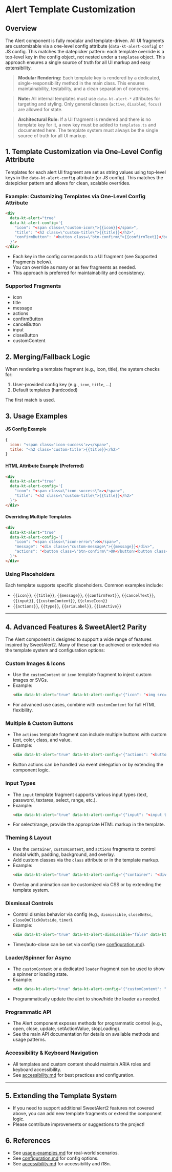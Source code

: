 # Alert Template Customization

## Overview
The Alert component is fully modular and template-driven. All UI fragments are customizable via a one-level config attribute (`data-kt-alert-config`) or JS config. This matches the datepicker pattern: each template override is a top-level key in the config object, not nested under a `templates` object. This approach ensures a single source of truth for all UI markup and easy extensibility.

> **Modular Rendering:** Each template key is rendered by a dedicated, single-responsibility method in the main class. This ensures maintainability, testability, and a clean separation of concerns.

> **Note:** All internal templates must use `data-kt-alert-*` attributes for targeting and styling. Only general classes (`active`, `disabled`, `focus`) are allowed for state.

> **Architectural Rule:** If a UI fragment is rendered and there is no template key for it, a new key must be added to `templates.ts` and documented here. The template system must always be the single source of truth for all UI markup.

## 1. Template Customization via One-Level Config Attribute

Templates for each alert UI fragment are set as string values using top-level keys in the `data-kt-alert-config` attribute (or JS config). This matches the datepicker pattern and allows for clean, scalable overrides.

### Example: Customizing Templates via One-Level Config Attribute
```html
<div
  data-kt-alert="true"
  data-kt-alert-config='{
    "icon": "<span class=\"custom-icon\">{{icon}}</span>",
    "title": "<h2 class=\"custom-title\">{{title}}</h2>",
    "confirmButton": "<button class=\"btn-confirm\">{{confirmText}}</button>"
  }'>
</div>
```

- Each key in the config corresponds to a UI fragment (see Supported Fragments below).
- You can override as many or as few fragments as needed.
- This approach is preferred for maintainability and consistency.

### Supported Fragments
- icon
- title
- message
- actions
- confirmButton
- cancelButton
- input
- closeButton
- customContent

## 2. Merging/Fallback Logic

When rendering a template fragment (e.g., icon, title), the system checks for:
1. User-provided config key (e.g., `icon`, `title`, ...)
2. Default templates (hardcoded)

The first match is used.

## 3. Usage Examples

#### JS Config Example
```js
{
  icon: "<span class='icon-success'>✔️</span>",
  title: "<h2 class='custom-title'>{{title}}</h2>"
}
```

#### HTML Attribute Example (Preferred)
```html
<div
  data-kt-alert="true"
  data-kt-alert-config='{
    "icon": "<span class=\"icon-success\">✔️</span>",
    "title": "<h2 class=\"custom-title\">{{title}}</h2>"
  }'>
</div>
```

#### Overriding Multiple Templates
```html
<div
  data-kt-alert="true"
  data-kt-alert-config='{
    "icon": "<span class=\"icon-error\">❌</span>",
    "message": "<div class=\"custom-message\">{{message}}</div>",
    "actions": "<button class=\"btn-confirm\">OK</button><button class=\"btn-cancel\">Cancel</button>"
  }'>
</div>
```

### Using Placeholders
Each template supports specific placeholders. Common examples include:
- `{{icon}}`, `{{title}}`, `{{message}}`, `{{confirmText}}`, `{{cancelText}}`, `{{input}}`, `{{customContent}}`, `{{closeIcon}}`
- `{{actions}}`, `{{type}}`, `{{ariaLabel}}`, `{{isActive}}`

---

## 4. Advanced Features & SweetAlert2 Parity

The Alert component is designed to support a wide range of features inspired by SweetAlert2. Many of these can be achieved or extended via the template system and configuration options:

### Custom Images & Icons
- Use the `customContent` or `icon` template fragment to inject custom images or SVGs.
- Example:
  ```html
  <div data-kt-alert="true" data-kt-alert-config='{"icon": "<img src=\"/success.png\" alt=\"Success\" />"}'></div>
  ```
- For advanced use cases, combine with `customContent` for full HTML flexibility.

### Multiple & Custom Buttons
- The `actions` template fragment can include multiple buttons with custom text, color, class, and value.
- Example:
  ```html
  <div data-kt-alert="true" data-kt-alert-config='{"actions": "<button class=\"btn-confirm\">OK</button><button class=\"btn-secondary\">More Info</button>"}'></div>
  ```
- Button actions can be handled via event delegation or by extending the component logic.

### Input Types
- The `input` template fragment supports various input types (text, password, textarea, select, range, etc.).
- Example:
  ```html
  <div data-kt-alert="true" data-kt-alert-config='{"input": "<input type=\"password\" placeholder=\"Enter password\" />"}'></div>
  ```
- For select/range, provide the appropriate HTML markup in the template.

### Theming & Layout
- Use the `container`, `customContent`, and `actions` fragments to control modal width, padding, background, and overlay.
- Add custom classes via the `class` attribute or in the template markup.
- Example:
  ```html
  <div data-kt-alert="true" data-kt-alert-config='{"container": "<div class=\"swal-modal custom-bg\">{{content}}</div>"}'></div>
  ```
- Overlay and animation can be customized via CSS or by extending the template system.

### Dismissal Controls
- Control dismiss behavior via config (e.g., `dismissible`, `closeOnEsc`, `closeOnClickOutside`, `timer`).
- Example:
  ```html
  <div data-kt-alert="true" data-kt-alert-dismissible="false" data-kt-alert-close-on-esc="false"></div>
  ```
- Timer/auto-close can be set via config (see [configuration.md](./configuration.md)).

### Loader/Spinner for Async
- The `customContent` or a dedicated `loader` fragment can be used to show a spinner or loading state.
- Example:
  ```html
  <div data-kt-alert="true" data-kt-alert-config='{"customContent": "<div class=\"spinner\"></div>"}'></div>
  ```
- Programmatically update the alert to show/hide the loader as needed.

### Programmatic API
- The Alert component exposes methods for programmatic control (e.g., open, close, update, setActionValue, stopLoading).
- See the main API documentation for details on available methods and usage patterns.

### Accessibility & Keyboard Navigation
- All templates and custom content should maintain ARIA roles and keyboard accessibility.
- See [accessibility.md](./accessibility.md) for best practices and configuration.

---

## 5. Extending the Template System
- If you need to support additional SweetAlert2 features not covered above, you can add new template fragments or extend the component logic.
- Please contribute improvements or suggestions to the project!

## 6. References
- See [usage-examples.md](./usage-examples.md) for real-world scenarios.
- See [configuration.md](./configuration.md) for config options.
- See [accessibility.md](./accessibility.md) for accessibility and i18n.